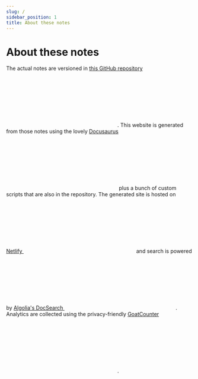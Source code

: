 ```yaml
---
slug: /
sidebar_position: 1
title: About these notes
---
```


# About these notes

The actual notes are versioned in <a href="https://github.com/mistermicheels/learning-notes" target="_blank" rel="nofollow noopener noreferrer">this GitHub repository <svg class="embedded-fa-icon"><use href="#external-link-alt"></use></svg></a>. This website is generated from those notes using the lovely <a href="https://v2.docusaurus.io/" target="_blank" rel="nofollow noopener noreferrer">Docusaurus <svg class="embedded-fa-icon"><use href="#external-link-alt"></use></svg></a> plus a bunch of custom scripts that are also in the repository. The generated site is hosted on <a href="https://www.netlify.com/" target="_blank" rel="nofollow noopener noreferrer">Netlify <svg class="embedded-fa-icon"><use href="#external-link-alt"></use></svg></a> and search is powered by <a href="https://docsearch.algolia.com/" target="_blank" rel="nofollow noopener noreferrer">Algolia's DocSearch <svg class="embedded-fa-icon"><use href="#external-link-alt"></use></svg></a>. Analytics are collected using the privacy-friendly <a href="https://www.goatcounter.com/" target="_blank" rel="nofollow noopener noreferrer">GoatCounter <svg class="embedded-fa-icon"><use href="#external-link-alt"></use></svg></a>.
